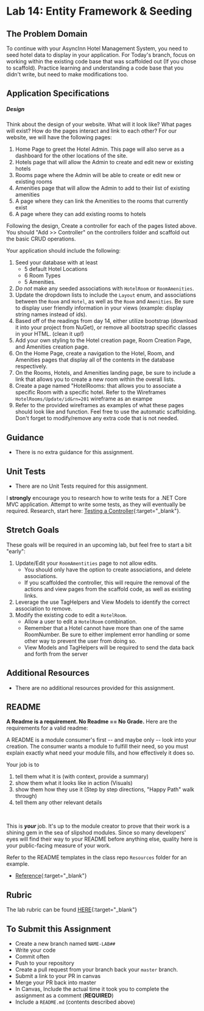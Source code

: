 # Lab 14: Entity Framework & Seeding

## The Problem Domain
To continue with your AsyncInn Hotel Management System, you need to seed hotel data to display in your application. 
For Today's branch, focus on working within the existing code base that was scaffolded out (If you chose to scaffold). Practice learning and understanding a code base that you didn't write, but need to make modifications too.

## Application Specifications

##### Design
Think about the design of your website. What will it look like? What pages will exist? How do the pages interact and link to each other? For our website, we will have the following pages:
1. Home Page to greet the Hotel Admin. This page will also serve as a dashboard for the other locations of the site.
2. Hotels page that will allow the Admin to create and edit new or existing hotels
3. Rooms page where the Admin will be able to create or edit new or existing rooms
4. Amenities page that will allow the Admin to add to their list of existing amenities
5. A page where they can link the Amenities to the rooms that currently exist
6. A page where they can add existing rooms to hotels

Following the design, Create a controller for each of the pages listed above. You should "Add >> Controller" on the controllers folder and scaffold out the basic CRUD operations.


Your application should include the following:
1. Seed your database with at least 
	- 5 default Hotel Locations
	- 6 Room Types
	- 5 Amenities. 
2. *Do not* make any seeded associations with `HotelRoom` or `RoomAmenities`.
3. Update the dropdown lists to include the `Layout` enum, and associations between the `Room` and `Hotel`, as well as the `Room` and `Amenities`. Be sure to display user friendly information in your views (example: display string names instead of ids).
4. Based off of the readings from day 14, either utilize bootstrap (download it into your project from NuGet), or remove all bootstrap specific classes in your HTML. (clean it up!)
5. Add your own styling to the Hotel creation page, Room Creation Page, and Amenities creation page.
6. On the Home Page, create a navigation to the Hotel, Room, and Amenities pages that display all of the contents in the database respectively. 
7. On the Rooms, Hotels, and Amenities landing page, be sure to include a link that allows you to create a new room within the overall lists. 
7. Create a page named "HotelRooms: that allows you to associate a specific Room with a specific hotel. Refer to the Wireframes `HotelRooms/Update/id&rn=201` wireframe as an exampe
8. Refer to the provided wireframes as examples of what these pages should look like and function. Feel free to use the automatic scaffolding. Don't forget to modify/remove any extra code that is not needed. 

## Guidance
- There is no extra guidance for this assignment.


## Unit Tests
- There are no Unit Tests required for this assignment.

I **strongly** encourage you to research how to write tests for a .NET Core MVC application. Attempt to write some tests, as they will eventually be required.  Research, start here: [Testing a Controller](https://docs.microsoft.com/en-us/aspnet/core/mvc/controllers/testing){:target="_blank"}. 

## Stretch Goals
These goals will be required in an upcoming lab, but feel free to start a bit "early":
1. Update/Edit your `RoomAmentities` page to not allow edits. 
	- You should only have the option to create associations, and delete associations.
	- If you scaffolded the controller, this will require the removal of the actions and view pages from the scaffold code, as well as existing links. 
2. Leverage the use TagHelpers and View Models to identify the correct association to remove.
3. Modify the existing code to edit a `HotelRoom`.
	 - Allow a user to edit a `HotelRoom` combination. 
	 - Remember that a Hotel cannot have more than one of the same RoomNumber. Be sure to either implement error handling or some other way to prevent the user from doing so. 
	 - View Models and TagHelpers will be required to send the data back and forth from the server

## Additional Resources
- There are no additional resources provided for this assignment.

## README
**A Readme is a requirement. No Readme == No Grade.** 
Here are the requirements for a valid readme:

A README is a module consumer's first -- and maybe only -- look into your creation. The consumer wants a module to fulfill their need, so you must explain exactly what need your module fills, and how effectively it does so.

Your job is to

1. tell them what it is (with context, provide a summary)
2. show them what it looks like in action (Visuals)
3. show them how they use it (Step by step directions, "Happy Path" walk through)
4. tell them any other relevant details
<br />

This is ***your*** job. It's up to the module creator to prove that their work is a shining gem in the sea of slipshod modules. Since so many developers' eyes will find their way to your README before anything else, quality here is your public-facing measure of your work.

Refer to the README templates in the class repo `Resources` folder for an example. 
- [Reference](https://github.com/noffle/art-of-readme){:target="_blank"} 


## Rubric

The lab rubric can be found [HERE](../../Resources/rubric){:target="_blank"} 


## To Submit this Assignment
- Create a new branch named `NAME-LAB##`
- Write your code
- Commit often
- Push to your repository
- Create a pull request from your branch back your `master` branch.
- Submit a link to your PR in canvas
- Merge your PR back into master
- In Canvas, Include the actual time it took you to complete the assignment as a comment (**REQUIRED**)
- Include a `README.md` (contents described above)



